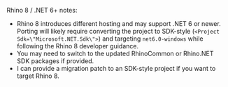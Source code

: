 Rhino 8 / .NET 6+ notes:

- Rhino 8 introduces different hosting and may support .NET 6 or newer. Porting will likely require converting the project to SDK-style (`<Project Sdk=\"Microsoft.NET.Sdk\">`) and targeting `net6.0-windows` while following the Rhino 8 developer guidance.
- You may need to switch to the updated RhinoCommon or Rhino.NET SDK packages if provided.
- I can provide a migration patch to an SDK-style project if you want to target Rhino 8.
